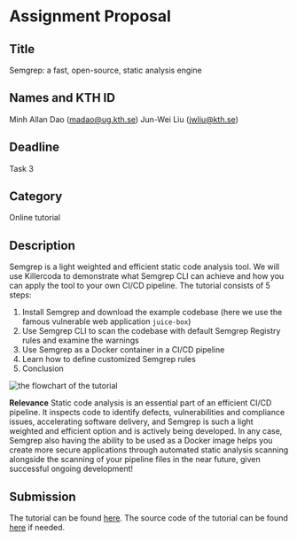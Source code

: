 # Assignment Proposal

## Title
Semgrep: a fast, open-source, static analysis engine


## Names and KTH ID
Minh Allan Dao (madao@ug.kth.se)
Jun-Wei Liu (jwliu@kth.se)

## Deadline
Task 3

## Category
Online tutorial

## Description
Semgrep is a light weighted and efficient static code analysis tool. We will use Killercoda to demonstrate what Semgrep CLI can achieve and how you can apply the tool to your own CI/CD pipeline. The tutorial consists of 5 steps:
1. Install Semgrep and download the example codebase (here we use the famous vulnerable web application `juice-box`)
2. Use Semgrep CLI to scan the codebase with default Semgrep Registry rules and examine the warnings
3. Use Semgrep as a Docker container in a CI/CD pipeline
4. Learn how to define customized Semgrep rules
5. Conclusion

![the flowchart of the tutorial](https://github.com/Letuvertia/devops-course/blob/online-tutorial-dl3/contributions/executable-tutorial/madao-jwliu/tutorial-flowchart.png?raw=true)

**Relevance**
Static code analysis is an essential part of an efficient CI/CD pipeline. It inspects code to identify defects, vulnerabilities and compliance issues, accelerating software delivery, and Semgrep is such a light weighted and efficient option and is actively being developed. In any case, Semgrep also having the ability to be used as a Docker image helps you create more secure applications through automated static analysis scanning alongside the scanning of your pipeline files in the near future, given successful ongoing development!

## Submission

The tutorial can be found [here](https://killercoda.com/aldao/scenario/Semgrep). The source code of the tutorial can be found [here](https://github.com/allandao/KTH-DevOps-Tutorial-Killercoda) if needed.

